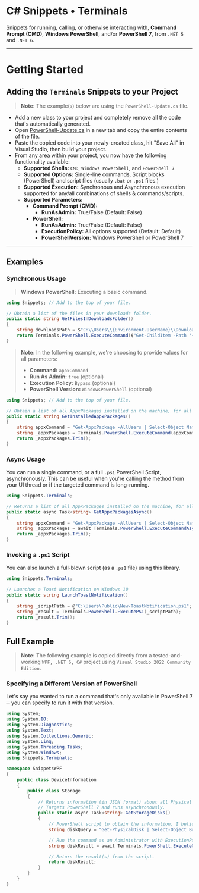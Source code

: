 # C# Snippets • Terminals
Snippets for running, calling, or otherwise interacting with, **Command Prompt (CMD)**, **Windows PowerShell**, and/or **PowerShell 7**, from `.NET 5` and `.NET 6`.

---

# Getting Started

## Adding the `Terminals` Snippets to your Project
> **Note:** The example(s) below are using the `PowerShell-Update.cs` file.

- Add a new class to your project and completely remove all the code that's automatically generated.
- Open [PowerShell-Update.cs](https://github.com/johngagefaulkner/csharp-snippets/blob/main/Terminals/PowerShell-Update.cs) in a new tab and copy the entire contents of the file.
- Paste the copied code into your newly-created class, hit "Save All" in Visual Studio, then build your project.
- From any area within your project, you now have the following functionality available:
    - **Supported Shells:** `CMD`, `Windows PowerShell`, and `PowerShell 7` 
    - **Supported Options:** Single-line commands, Script blocks (PowerShell) and script files (usually `.bat` or `.ps1` files.)
    - **Supported Execution:** Synchronous and Asynchronous execution supported for any/all combinations of shells & commands/scripts.
    - **Supported Parameters:**
        - **Command Prompt (CMD):**
            - **RunAsAdmin:** True/False (Default: False)
        - **PowerShell:**
            - **RunAsAdmin:** True/False (Default: False)
            - **ExecutionPolicy:** All options supported (Default: Default)
            - **PowerShellVersion:** Windows PowerShell or PowerShell 7

---

## Examples

### Synchronous Usage

> **Windows PowerShell:** Executing a basic command.

```csharp
using Snippets; // Add to the top of your file.

// Obtain a list of the files in your downloads folder.
public static string GetFilesInDownloadsFolder()
{
    string downloadsPath = $"C:\\Users\\{Environment.UserName}\\Downloads\\";
    return Terminals.PowerShell.ExecuteCommand($"Get-ChildItem -Path '{downloadsPath}' | Select-Object Name");
}
```

> **Note:** In the following example, we're choosing to provide values for all parameters:
> - **Command:** `appxCommand`
> - **Run As Admin:** `true` (optional)
> - **Execution Policy:** `Bypass` (optional)
> - **PowerShell Version:** `WindowsPowerShell` (optional)


```csharp
using Snippets; // Add to the top of your file.

// Obtain a list of all AppxPackages installed on the machine, for all users, exported as JSON
public static string GetInstalledAppxPackages()
{
    string appxCommand = "Get-AppxPackage -AllUsers | Select-Object Name,Publisher,InstallLocation | ConvertTo-Json";
    string _appxPackages = Terminals.PowerShell.ExecuteCommand(appxCommand, true, Terminals.ExecutionPolicy.Bypass, Terminals.PSVersion.WindowsPowerShell);
    return _appxPackages.Trim();
}
```

### Async Usage
You can run a single command, or a full `.ps1` PowerShell Script, asynchronously. This can be useful when you're calling the method from your UI thread or if the targeted command is long-running.

```csharp
using Snippets.Terminals;

// Returns a list of all AppxPackages installed on the machine, for all users, exported as JSON
public static async Task<string> GetAppxPackagesAsync()
{
    string appxCommand = "Get-AppxPackage -AllUsers | Select-Object Name,Publisher,InstallLocation | ConvertTo-Json";
    string _appxPackages = await Terminals.PowerShell.ExecuteCommandAsync(appxCommand, true, Terminals.ExecutionPolicy.Bypass, Terminals.PSVersion.WindowsPowerShell);
    return _appxPackages.Trim();
}
```

### Invoking a `.ps1` Script
You can also launch a full-blown script (as a `.ps1` file) using this library.

```csharp
using Snippets.Terminals;

// Launches a Toast Notification on Windows 10
public static string LaunchToastNotification()
{
    string _scriptPath = @"C:\Users\Public\New-ToastNotification.ps1";
    string _result = Terminals.PowerShell.ExecutePS1(_scriptPath);
    return _result.Trim();
}
```
## Full Example

> **Note:** The following example is copied directly from a tested-and-working `WPF, .NET 6, C#` project using `Visual Studio 2022 Community Edition`.

### Specifying a Different Version of PowerShell
Let's say you wanted to run a command that's only available in PowerShell 7 ─ you can specify to run it with that version.

```csharp
using System;
using System.IO;
using System.Diagnostics;
using System.Text;
using System.Collections.Generic;
using System.Linq;
using System.Threading.Tasks;
using System.Windows;
using Snippets.Terminals;

namespace SnippetsWPF
{
    public class DeviceInformation
    {
        public class Storage
        {
            // Returns information (in JSON format) about all Physical Storage Disks connected to the current system.
            // Targets PowerShell 7 and runs asynchronously.
            public static async Task<string> GetStorageDisks()
            {
                // PowerShell script to obtain the information. I believe this uses CIM_Instance to obtain the data.
                string diskQuery = "Get-PhysicalDisk | Select-Object BusType,MediaType,FriendlyName,Model,Manufacturer,FirmwareVersion |ConvertTo-Json -EnumsAsStrings";

                // Run the command as an Administrator with ExecutionPolicy set to 'Bypass'
                string diskResult = await Terminals.PowerShell.ExecuteCommandAsync(diskQuery, true, Terminals.ExecutionPolicy.Bypass, Terminals.PSVersion.PowerShell7);

                // Return the result(s) from the script.
                return diskResult;
            }
        }
    }
}
```
